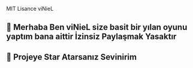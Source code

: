 
MIT Lisance viNieL 

## 👋 Merhaba Ben viNieL size basit bir yılan oyunu yaptım bana aittir İzinsiz Paylaşmak Yasaktır 

## 🌟 Projeye Star Atarsanız Sevinirim

